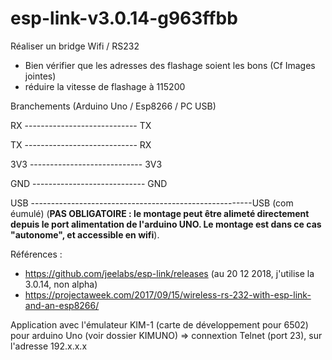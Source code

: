 # esp-link-v3.0.14-g963ffbb

Réaliser un bridge Wifi / RS232 

- Bien vérifier que les adresses des flashage soient les bons (Cf Images jointes)
- réduire la vitesse de flashage à 115200

Branchements (Arduino Uno     /                 Esp8266            /          PC USB)

RX   ----------------------------  TX

TX   ----------------------------  RX

3V3  ---------------------------- 3V3

GND  ---------------------------- GND

USB  -------------------------------------------------------USB (com éumulé) (**PAS OBLIGATOIRE : le montage peut être alimeté directement depuis le port alimentation de l'arduino UNO. Le montage est dans ce cas "autonome", et accessible en wifi**).


Références :
- https://github.com/jeelabs/esp-link/releases (au 20 12 2018, j'utilise la 3.0.14, non alpha) 
- https://projectaweek.com/2017/09/15/wireless-rs-232-with-esp-link-and-an-esp8266/

Application avec l'émulateur KIM-1 (carte de développement pour 6502) pour arduino Uno (voir dossier KIMUNO) => connextion Telnet (port 23), sur l'adresse 192.x.x.x
